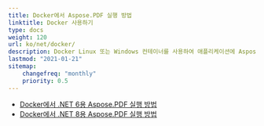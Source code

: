 ```yaml
---
title: Docker에서 Aspose.PDF 실행 방법
linktitle: Docker 사용하기
type: docs
weight: 120
url: ko/net/docker/
description: Docker Linux 또는 Windows 컨테이너를 사용하여 애플리케이션에 Aspose.PDF 기능을 통합하십시오
lastmod: "2021-01-21"
sitemap:
    changefreq: "monthly"
    priority: 0.5
---
```


* [Docker에서 .NET 6용 Aspose.PDF 실행 방법](dotnet6)
* [Docker에서 .NET 8용 Aspose.PDF 실행 방법](dotnet8)
